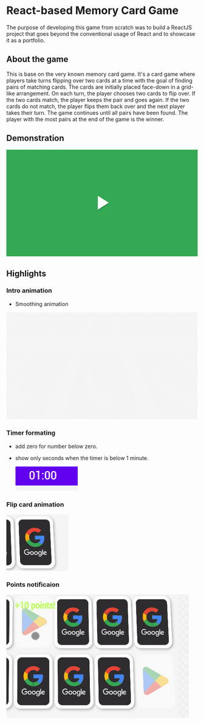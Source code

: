 # React-based Memory Card Game


The purpose of developing this game from scratch was to build a ReactJS project that goes beyond the conventional usage of React and to showcase it as a portfolio.


## About the game

 This is base on the very known memory card game. It's a card game where players take turns flipping over two cards at a time with the goal of finding pairs of matching cards. The cards are initially placed face-down in a grid-like arrangement. On each turn, the player chooses two cards to flip over. If the two cards match, the player keeps the pair and goes again. If the two cards do not match, the player flips them back over and the next player takes their turn. The game continues until all pairs have been found. The player with the most pairs at the end of the game is the winner.


## Demonstration


![](./readme.docs/memory-card-game-01.gif)
 
 
 ## Highlights

### Intro animation

- Smoothing animation

![](./readme.docs/memory-card-game-intro.gif)

### Timer formating

- add zero for number below zero.
- show only seconds when the timer is below 1 minute. 
  
  ![](./readme.docs/memory-card-game-timer.gif)

### Flip card animation
  
  ![](./readme.docs/memory-card-game-flip-card.gif)


### Points notificaion
  
  ![](./readme.docs/memory-card-game-points-notification.PNG)

